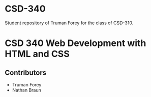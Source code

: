 # CSD-340
Student repository of Truman Forey for the class of CSD-310. 

# CSD 340 Web Development with HTML and CSS
## Contributors
* Truman Forey
* Nathan Braun
